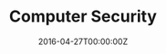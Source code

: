 ---
title: Computer Security
summary: "The course provides basic knowledge in the security area, i.e. how to protect systems against attacks. Attacks may change or delete resources (data, programs, hardware, etc), get unauthorized access to confidential information or make unauthorized use of the system's services. The course covers threats and vulnerabilities, as well as rules, methods and mechanisms for protection. Modeling and assessment of security and dependability as well as metrication methods are covered. A holistic security approach is presented and organizational, business-related, social, human, legal and ethical aspects are treated.


Runs in study period 3"

tags:
- Demo 
date: "2016-04-27T00:00:00Z"

# Optional external URL for project (replaces project detail page).
external_link: https://student.portal.chalmers.se/en/chalmersstudies/courseinformation/Pages/SearchCourse.aspx?course_id=31067&parsergrp=3

image:
#caption: Photo by Toa Heftiba on Unsplash
#focal_point: Smart
---